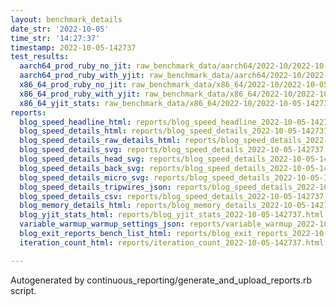 ```yaml
---
layout: benchmark_details
date_str: '2022-10-05'
time_str: '14:27:37'
timestamp: 2022-10-05-142737
test_results:
  aarch64_prod_ruby_no_jit: raw_benchmark_data/aarch64/2022-10/2022-10-05-142737_basic_benchmark_aarch64_prod_ruby_no_jit.json
  aarch64_prod_ruby_with_yjit: raw_benchmark_data/aarch64/2022-10/2022-10-05-142737_basic_benchmark_aarch64_prod_ruby_with_yjit.json
  x86_64_prod_ruby_no_jit: raw_benchmark_data/x86_64/2022-10/2022-10-05-142737_basic_benchmark_x86_64_prod_ruby_no_jit.json
  x86_64_prod_ruby_with_yjit: raw_benchmark_data/x86_64/2022-10/2022-10-05-142737_basic_benchmark_x86_64_prod_ruby_with_yjit.json
  x86_64_yjit_stats: raw_benchmark_data/x86_64/2022-10/2022-10-05-142737_basic_benchmark_x86_64_yjit_stats.json
reports:
  blog_speed_headline_html: reports/blog_speed_headline_2022-10-05-142737.html
  blog_speed_details_html: reports/blog_speed_details_2022-10-05-142737.html
  blog_speed_details_raw_details_html: reports/blog_speed_details_2022-10-05-142737.raw_details.html
  blog_speed_details_svg: reports/blog_speed_details_2022-10-05-142737.svg
  blog_speed_details_head_svg: reports/blog_speed_details_2022-10-05-142737.head.svg
  blog_speed_details_back_svg: reports/blog_speed_details_2022-10-05-142737.back.svg
  blog_speed_details_micro_svg: reports/blog_speed_details_2022-10-05-142737.micro.svg
  blog_speed_details_tripwires_json: reports/blog_speed_details_2022-10-05-142737.tripwires.json
  blog_speed_details_csv: reports/blog_speed_details_2022-10-05-142737.csv
  blog_memory_details_html: reports/blog_memory_details_2022-10-05-142737.html
  blog_yjit_stats_html: reports/blog_yjit_stats_2022-10-05-142737.html
  variable_warmup_warmup_settings_json: reports/variable_warmup_2022-10-05-142737.warmup_settings.json
  blog_exit_reports_bench_list_html: reports/blog_exit_reports_2022-10-05-142737.bench_list.html
  iteration_count_html: reports/iteration_count_2022-10-05-142737.html

---
```

Autogenerated by continuous_reporting/generate_and_upload_reports.rb script.
